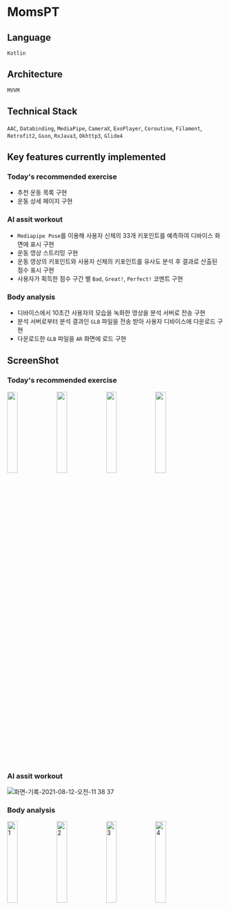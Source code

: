 # MomsPT

## Language
`Kotlin`

## Architecture
`MVVM`

## Technical Stack
`AAC`, `Databinding`, `MediaPipe`, `CameraX`, `ExoPlayer`, `Coroutine`, `Filament`, `Retrofit2`, `Gson`, `RxJava3`, `Okhttp3`, `Glide4`

## Key features currently implemented

### Today's recommended exercise
  - 추천 운동 목록 구현
  - 운동 상세 페이지 구현

### AI assit workout
  - `Mediapipe Pose`를 이용해 사용자 신체의 33개 키포인트를 예측하여 디바이스 화면에 표시 구현
  - 운동 영상 스트리밍 구현
  - 운동 영상의 키포인트와 사용자 신체의 키포인트를 유사도 분석 후 결과로 산출된 점수 표시 구현
  - 사용자가 획득한 점수 구간 별 `Bad`, `Great!`, `Perfect!` 코멘트 구현

### Body analysis
  - 디바이스에서 10초간 사용자의 모습을 녹화한 영상을 분석 서버로 전송 구현
  - 분석 서버로부터 분석 결과인 `GLB` 파일을 전송 받아 사용자 디바이스에 다운로드 구현
  - 다운로드한 `GLB` 파일을 `AR` 화면에 로드 구현

## ScreenShot

### Today's recommended exercise
<img src="https://user-images.githubusercontent.com/54823396/129127396-e4e827bf-ec0b-4ba0-8eb2-0fe428bc3df8.jpeg" width="22%"/> <img src="https://user-images.githubusercontent.com/54823396/129127415-674f4f4a-1c0a-4577-bf54-56a677f7e7a3.jpeg" width="22%"/> <img src="https://user-images.githubusercontent.com/54823396/129127418-c6f837bb-c7ed-4099-a9ed-da66f7beb97a.jpeg" width="22%"/> <img src="https://user-images.githubusercontent.com/54823396/129127400-f8fbd83b-0cb0-4cff-94e5-ff2b30ad7677.jpeg" width="22%"/>

### AI assit workout
![화면-기록-2021-08-12-오전-11 38 37](https://user-images.githubusercontent.com/54823396/129130116-e7e30ccb-ccfc-4923-8fff-a9f3a66958c0.gif)

### Body analysis
<img width="22%" alt="1" src="https://user-images.githubusercontent.com/54823396/129129148-5c19eaf6-fcae-43d7-8ea9-ee2b945ba055.png"> <img width="22%" alt="2" src="https://user-images.githubusercontent.com/54823396/129129152-4d58dc6c-c65d-4efd-9468-4bfa4ec84a6a.png"> <img width="22%" alt="3" src="https://user-images.githubusercontent.com/54823396/129129153-63433a33-daee-4af1-9c70-1db55621e5a7.png"> <img width="22%" alt="4" src="https://user-images.githubusercontent.com/54823396/129129155-ba612b58-4d34-4ace-8ed5-3a2baf258d7e.png">
